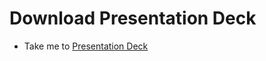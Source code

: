 # Download Presentation Deck
  - Take me to [Presentation Deck](https://kodekloud.com/topic/download-presentation-deck-6/)

